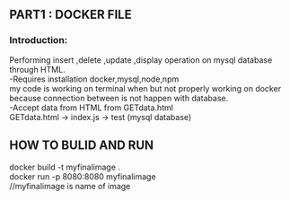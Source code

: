 ## PART1 : DOCKER FILE<br/>

### Introduction: <br/>
Performing insert ,delete ,update ,display operation on mysql database<br />
through HTML.<br />
-Requires installation docker,mysql,node,npm<br />
my code is working on terminal when but not properly working on docker because connection between is not happen with database. <br />
-Accept data from HTML from GETdata.html <br />
GETdata.html -> index.js -> test (mysql database)<br />

## HOW TO BULID AND RUN<br/>
docker build -t myfinalimage .  <br/>
docker run -p 8080:8080 myfinalimage   <br />
//myfinalimage is name of image
